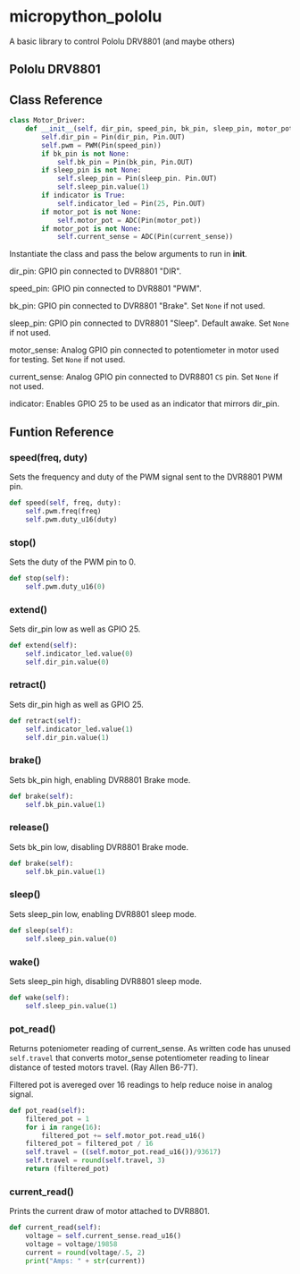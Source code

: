# micropython_pololu
A basic library to control Pololu DRV8801 (and maybe others)

## Pololu DRV8801

## Class Reference

```python
class Motor_Driver:
    def __init__(self, dir_pin, speed_pin, bk_pin, sleep_pin, motor_pot, current_sense, indicator):
        self.dir_pin = Pin(dir_pin, Pin.OUT)
        self.pwm = PWM(Pin(speed_pin))
        if bk_pin is not None:
            self.bk_pin = Pin(bk_pin, Pin.OUT)
        if sleep_pin is not None:
            self.sleep_pin = Pin(sleep_pin. Pin.OUT)
            self.sleep_pin.value(1)
        if indicator is True:
            self.indicator_led = Pin(25, Pin.OUT)
        if motor_pot is not None:
            self.motor_pot = ADC(Pin(motor_pot))
        if motor_pot is not None:
            self.current_sense = ADC(Pin(current_sense))
 ```
Instantiate the class and pass the below arguments to run in __init__.

dir_pin: GPIO pin connected to DVR8801 "DIR".

speed_pin: GPIO pin connected to DVR8801 "PWM".

bk_pin: GPIO pin connected to DVR8801 "Brake". Set `None` if not used.

sleep_pin: GPIO pin connected to DVR8801 "Sleep". Default awake.  Set `None` if not used.

motor_sense:  Analog GPIO pin connected to potentiometer in motor used for testing.  Set `None` if not used.

current_sense: Analog GPIO pin connected to DVR8801 `CS` pin.  Set `None` if not used.

indicator: Enables GPIO 25 to be used as an indicator that mirrors dir_pin.

## Funtion Reference

### speed(freq, duty)

Sets the frequency and duty of the PWM signal sent to the DVR8801 PWM pin.

```python
def speed(self, freq, duty):
    self.pwm.freq(freq)
    self.pwm.duty_u16(duty)
```
### stop()

Sets the duty of the PWM pin to 0.

```python
def stop(self):
    self.pwm.duty_u16(0)
```

### extend()

Sets dir_pin low as well as GPIO 25.

```python
def extend(self):
    self.indicator_led.value(0)
    self.dir_pin.value(0)
```

### retract()

Sets dir_pin high as well as GPIO 25.

```python
def retract(self):
    self.indicator_led.value(1)
    self.dir_pin.value(1)
```

### brake()

Sets bk_pin high, enabling DVR8801 Brake mode.

```python
def brake(self):
    self.bk_pin.value(1)
```

### release()

Sets bk_pin low, disabling DVR8801 Brake mode.

```python
def brake(self):
    self.bk_pin.value(1)
```

### sleep()

Sets sleep_pin low, enabling DVR8801 sleep mode.

```python
def sleep(self):
    self.sleep_pin.value(0)
```

### wake()

Sets sleep_pin high, disabling DVR8801 sleep mode.

```python
def wake(self):
    self.sleep_pin.value(1)
```

### pot_read()

Returns poteniometer reading of current_sense.  As written code has unused `self.travel` that converts motor_sense potentiometer reading to linear distance of tested motors travel. (Ray Allen B6-7T).

Filtered pot is avereged over 16 readings to help reduce noise in analog signal.

```python
def pot_read(self):
    filtered_pot = 1
    for i in range(16):
        filtered_pot += self.motor_pot.read_u16()
    filtered_pot = filtered_pot / 16
    self.travel = ((self.motor_pot.read_u16())/93617)
    self.travel = round(self.travel, 3)
    return (filtered_pot)
```

### current_read()

Prints the current draw of motor attached to DVR8801.

```python
def current_read(self):
    voltage = self.current_sense.read_u16()
    voltage = voltage/19858
    current = round(voltage/.5, 2)
    print("Amps: " + str(current))
```
